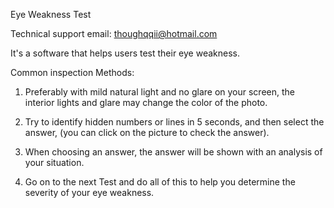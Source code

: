 Eye Weakness Test

Technical support email: thoughqqii@hotmail.com

It's a software that helps users test their eye weakness.

Common inspection Methods:

1. Preferably with mild natural light and no glare on your screen, the interior lights and glare may change the color of the photo.

2. Try to identify hidden numbers or lines in 5 seconds, and then select the answer, (you can click on the picture to check the answer).

3. When choosing an answer, the answer will be shown with an analysis of your situation.

4. Go on to the next Test and do all of this to help you determine the severity of your eye weakness.
